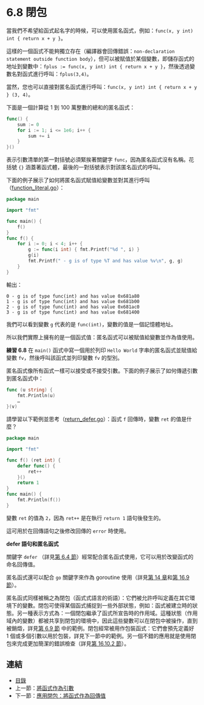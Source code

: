 # 6.8 閉包

當我們不希望給函式起名字的時候，可以使用匿名函式，例如：`func(x, y int) int { return x + y }`。

這樣的一個函式不能夠獨立存在（編譯器會回傳錯誤：`non-declaration statement
outside function body`），但可以被賦值於某個變數，即儲存函式的地址到變數中：`fplus := func(x, y int) int { return x + y }`，然後透過變數名對函式進行呼叫：`fplus(3,4)`。

當然，您也可以直接對匿名函式進行呼叫：`func(x, y int) int { return x + y } (3, 4)`。

下面是一個計算從 1 到 100 萬整數的總和的匿名函式：

```go
func() {
	sum := 0
	for i := 1; i <= 1e6; i++ {
		sum += i
	}
}()
```

表示引數清單的第一對括號必須緊挨著關鍵字 `func`，因為匿名函式沒有名稱。花括號 `{}` 涵蓋著函式體，最後的一對括號表示對該匿名函式的呼叫。

下面的例子展示了如何將匿名函式賦值給變數並對其進行呼叫（[function_literal.go](examples/chapter_6/function_literal.go)）：

```go
package main

import "fmt"

func main() {
	f()
}
func f() {
	for i := 0; i < 4; i++ {
		g := func(i int) { fmt.Printf("%d ", i) }
		g(i)
		fmt.Printf(" - g is of type %T and has value %v\n", g, g)
	}
}
```

輸出：

```
0 - g is of type func(int) and has value 0x681a80
1 - g is of type func(int) and has value 0x681b00
2 - g is of type func(int) and has value 0x681ac0
3 - g is of type func(int) and has value 0x681400
```

我們可以看到變數 `g` 代表的是 `func(int)`，變數的值是一個記憶體地址。

所以我們實際上擁有的是一個函式值：匿名函式可以被賦值給變數並作為值使用。

**練習 6.8** 在 `main()` 函式中寫一個用於列印 `Hello World` 字串的匿名函式並賦值給變數 `fv`，然後呼叫該函式並列印變數 `fv` 的型別。

匿名函式像所有函式一樣可以接受或不接受引數。下面的例子展示了如何傳遞引數到匿名函式中：

```go
func (u string) {
	fmt.Println(u)
	…
}(v)
```

請學習以下範例並思考（[return_defer.go](examples/chapter_6/return_defer.go)）：函式 `f` 回傳時，變數 `ret` 的值是什麼？

```go
package main

import "fmt"

func f() (ret int) {
	defer func() {
		ret++
	}()
	return 1
}
func main() {
	fmt.Println(f())
}
```

變數 `ret` 的值為 `2`，因為 `ret++` 是在執行 `return 1` 語句後發生的。

這可用於在回傳語句之後修改回傳的 `error` 時使用。

**defer 語句和匿名函式**

關鍵字 `defer` （詳見[第 6.4 節](06.4.md)）經常配合匿名函式使用，它可以用於改變函式的命名回傳值。

匿名函式還可以配合 `go` 關鍵字來作為 goroutine 使用（詳見[第 14 章](14.0.md)和[第 16.9 節](16.9.md)）。

匿名函式同樣被稱之為閉包（函式式語言的術語）：它們被允許呼叫定義在其它環境下的變數。閉包可使得某個函式捕捉到一些外部狀態，例如：函式被建立時的狀態。另一種表示方式為：一個閉包繼承了函式所宣告時的作用域。這種狀態（作用域內的變數）都被共享到閉包的環境中，因此這些變數可以在閉包中被操作，直到被銷燬，詳見[第 6.9 節](06.9.md) 中的範例。閉包經常被用作包裝函式：它們會預先定義好 1 個或多個引數以用於包裝，詳見下一節中的範例。另一個不錯的應用就是使用閉包來完成更加簡潔的錯誤檢查（詳見[第 16.10.2 節](16.10.md)）。

## 連結

- [目錄](directory.md)
- 上一節：[將函式作為引數](06.7.md)
- 下一節：[應用閉包：將函式作為回傳值](06.9.md)

